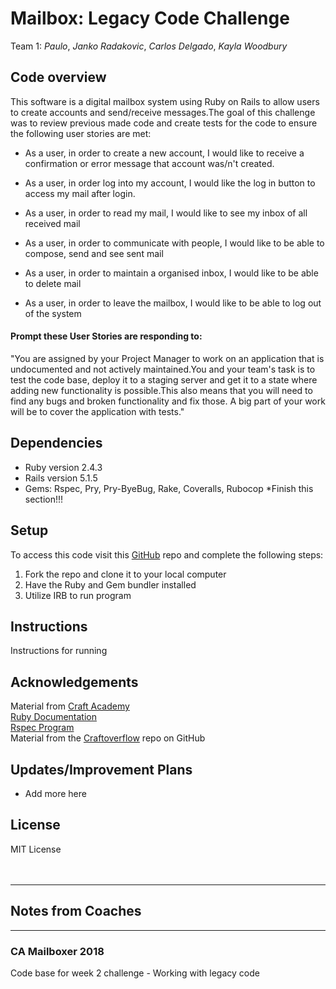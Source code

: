 


# Mailbox: Legacy Code Challenge
Team 1: *Paulo*, *Janko Radakovic*, *Carlos Delgado*, *Kayla Woodbury*

## Code overview
This software is a digital mailbox system using Ruby on Rails to allow users to create accounts and send/receive messages.The goal of this challenge was to review previous made code and create tests for the code to ensure the following user stories are met:

* As a user, in order to create a new account, I would like to receive a confirmation or error message that account was/n't created.

* As a user, in order log into my account, I would like the log in button to access my mail after login.

* As a user, in order to read my mail, I would like to see my inbox of all received mail

* As a user, in order to communicate with people, I would like to be able to compose, send and see sent mail

* As a user, in order to maintain a organised inbox, I would like to be able to delete mail

* As a user, in order to leave the mailbox, I would like to be able to log out of the system



#### Prompt these User Stories are responding to:
"You are assigned by your Project Manager to work on an application that is undocumented and not actively maintained.You and your team's task is to test the code base, deploy it to a staging server and get it to a state where adding new functionality is possible.This also means that you will need to find any bugs and broken functionality and fix those. A big part of your work will be to cover the application with tests."

## Dependencies

* Ruby version 2.4.3
* Rails version 5.1.5
* Gems: Rspec, Pry, Pry-ByeBug, Rake, Coveralls, Rubocop
*Finish this section!!!

## Setup
To access this code visit this [GitHub]() repo and complete the following steps:

1. Fork the repo and clone it to your local computer
2. Have the Ruby and Gem bundler installed
3. Utilize IRB to run program

## Instructions
Instructions for running 


## Acknowledgements
Material from [Craft Academy](learn.craftacademy.co) <br>
[Ruby Documentation](rubymonstas.org) <br>
[Rspec Program](rspec.info) <br>
Material from the [Craftoverflow](https://github.com/CraftAcademy/CraftOverflow) repo on GitHub <br>


## Updates/Improvement Plans
* Add more here


## License
MIT License <br><br><br>

---

## Notes from Coaches

----

### CA Mailboxer 2018

Code base for week 2 challenge - Working with legacy code
